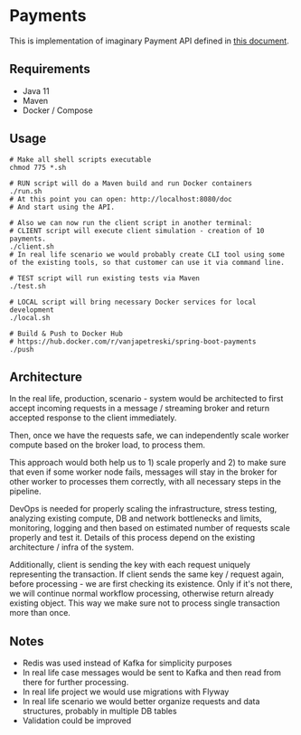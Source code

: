 # Payments

This is implementation of imaginary Payment API defined in [this document](task.pdf).

## Requirements
- Java 11
- Maven
- Docker / Compose

## Usage
```shell
# Make all shell scripts executable
chmod 775 *.sh

# RUN script will do a Maven build and run Docker containers
./run.sh
# At this point you can open: http://localhost:8080/doc
# And start using the API.

# Also we can now run the client script in another terminal:
# CLIENT script will execute client simulation - creation of 10 payments.
./client.sh 
# In real life scenario we would probably create CLI tool using some of the existing tools, so that customer can use it via command line.

# TEST script will run existing tests via Maven
./test.sh

# LOCAL script will bring necessary Docker services for local development
./local.sh

# Build & Push to Docker Hub
# https://hub.docker.com/r/vanjapetreski/spring-boot-payments
./push
```

## Architecture
In the real life, production, scenario - system would be architected to first accept incoming requests in a message / streaming broker and return accepted response to the client immediately.

Then, once we have the requests safe, we can independently scale worker compute based on the broker load, to process them.

This approach would both help us to 1) scale properly and 2) to make sure that even if some worker node fails, messages will stay in the broker for other worker to processes them correctly, with all necessary steps in the pipeline.

DevOps is needed for properly scaling the infrastructure, stress testing, analyzing existing compute, DB and network bottlenecks and limits, monitoring, logging and then based on estimated number of requests scale properly and test it. Details of this process depend on the existing architecture / infra of the system.

Additionally, client is sending the key with each request uniquely representing the transaction. If client sends the same key / request again, before processing - we are first checking its existence. Only if it's not there, we will continue normal workflow processing, otherwise return already existing object. This way we make sure not to process single transaction more than once.

## Notes
- Redis was used instead of Kafka for simplicity purposes
- In real life case messages would be sent to Kafka and then read from there for further processing.
- In real life project we would use migrations with Flyway
- In real life scenario we would better organize requests and data structures, probably in multiple DB tables
- Validation could be improved
